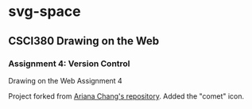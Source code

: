 # svg-space
## CSCI380 Drawing on the Web
### Assignment 4: Version Control

Drawing on the Web Assignment 4

Project forked from [Ariana Chang's repository](https://github.com/arianachang/svg-space). Added the "comet" icon.